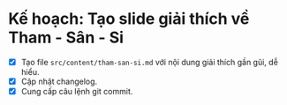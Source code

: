 # Kế hoạch: Tạo slide giải thích về Tham - Sân - Si

- [x] Tạo file `src/content/tham-san-si.md` với nội dung giải thích gần gũi, dễ hiểu.
- [x] Cập nhật changelog.
- [x] Cung cấp câu lệnh git commit.
